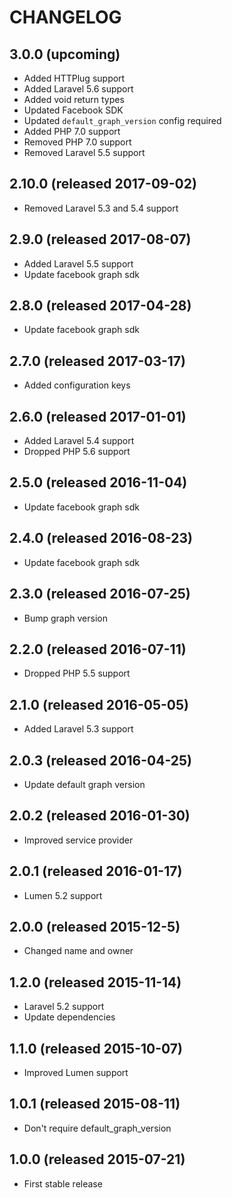 # CHANGELOG

## 3.0.0 (upcoming)

- Added HTTPlug support
- Added Laravel 5.6 support
- Added void return types
- Updated Facebook SDK
- Updated `default_graph_version` config required 
- Added PHP 7.0 support
- Removed PHP 7.0 support
- Removed Laravel 5.5 support

## 2.10.0 (released 2017-09-02)

- Removed Laravel 5.3 and 5.4 support

## 2.9.0 (released 2017-08-07)

- Added Laravel 5.5 support
- Update facebook graph sdk

## 2.8.0 (released 2017-04-28)

- Update facebook graph sdk

## 2.7.0 (released 2017-03-17)

- Added configuration keys

## 2.6.0 (released 2017-01-01)

- Added Laravel 5.4 support
- Dropped PHP 5.6 support

## 2.5.0 (released 2016-11-04)

- Update facebook graph sdk

## 2.4.0 (released 2016-08-23)

- Update facebook graph sdk

## 2.3.0 (released 2016-07-25)

- Bump graph version

## 2.2.0 (released 2016-07-11)

- Dropped PHP 5.5 support

## 2.1.0 (released 2016-05-05)

- Added Laravel 5.3 support

## 2.0.3 (released 2016-04-25)

- Update default graph version

## 2.0.2 (released 2016-01-30)

- Improved service provider

## 2.0.1 (released 2016-01-17)

- Lumen 5.2 support

## 2.0.0 (released 2015-12-5)

- Changed name and owner

## 1.2.0 (released 2015-11-14)

- Laravel 5.2 support
- Update dependencies

## 1.1.0 (released 2015-10-07)

- Improved Lumen support

## 1.0.1 (released 2015-08-11)

- Don't require default_graph_version

## 1.0.0 (released 2015-07-21)

- First stable release
